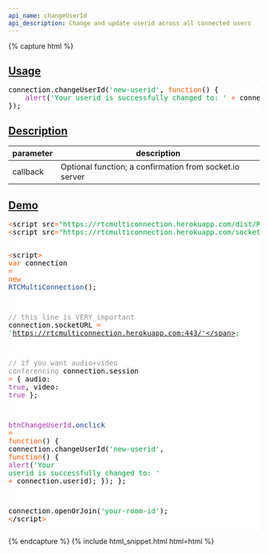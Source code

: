 ```yaml
---
api_name: changeUserId
api_description: Change and update userid across all connected users
---
```


{% capture html %}

  <section id="usage">
    <h2><a href="#usage">Usage</a></h2>
    <pre style="background:#fff;color:#000">connection.changeUserId(<span style="color:#00a33f">'new-userid'</span>, <span style="color:#ff5600">function</span>() {
    <span style="color:#a535ae">alert</span>(<span style="color:#00a33f">'Your userid is successfully changed to: '</span> <span style="color:#ff5600">+</span> connection.userid);
});
</pre>
  </section>

  <section id="description">
    <h2><a href="#description">Description</a></h2>
    <div class="datagrid">
    <table>
    <thead><tr><th>parameter</th><th>description</th></tr></thead>
    <tbody>
      <tr>
        <td>callback</td>
        <td>Optional function; a confirmation from socket.io server</td>
      </tr>
    </tbody>
    </table>
    </div>
  </section>

  <section id="demo">
    <h2><a href="#demo">Demo</a></h2>
    <pre style="background:#fff;color:#000"><span style="color:#ff5600">&lt;</span>script src<span style="color:#ff5600">=</span><span style="color:#00a33f">"https://rtcmulticonnection.herokuapp.com/dist/RTCMultiConnection.min.js"</span><span style="color:#ff5600">></span><span style="color:#ff5600">&lt;</span>/script<span style="color:#ff5600">></span>
<span style="color:#ff5600">&lt;</span>script src<span style="color:#ff5600">=</span><span style="color:#00a33f">"https://rtcmulticonnection.herokuapp.com/socket.io/socket.io.js"</span><span style="color:#ff5600">></span><span style="color:#ff5600">&lt;</span>/script<span style="color:#ff5600">></span>

<span style="color:#ff5600">&lt;</span>script<span style="color:#ff5600">></span>
<span style="color:#ff5600">var</span> connection <span style="color:#ff5600">=</span> <span style="color:#ff5600">new</span> <span style="color:#21439c">RTCMultiConnection</span>();

<span style="color:#919191">// this line is VERY_important</span>
connection.socketURL <span style="color:#ff5600">=</span> <span style="color:#00a33f">'https://rtcmulticonnection.herokuapp.com:443/'</span>;

<span style="color:#919191">// if you want audio+video conferencing</span>
connection.session <span style="color:#ff5600">=</span> {
    audio: <span style="color:#a535ae">true</span>,
    video: <span style="color:#a535ae">true</span>
};

<span style="color:#a535ae">btnChangeUserId</span>.<span style="color:#21439c">onclick</span> <span style="color:#ff5600">=</span> <span style="color:#ff5600">function</span>() {
    connection.changeUserId(<span style="color:#00a33f">'new-userid'</span>, <span style="color:#ff5600">function</span>() {
        <span style="color:#a535ae">alert</span>(<span style="color:#00a33f">'Your userid is successfully changed to: '</span> <span style="color:#ff5600">+</span> connection.userid);
    });
};

connection.openOrJoin(<span style="color:#00a33f">'your-room-id'</span>);
<span style="color:#ff5600">&lt;</span>/script<span style="color:#ff5600">></span>
</pre>
  </section>

{% endcapture %}
{% include html_snippet.html html=html %}
